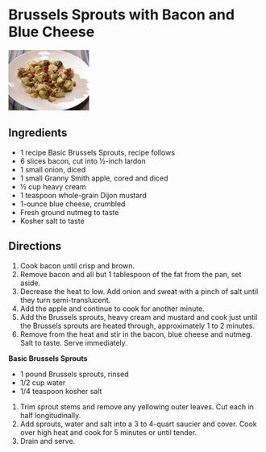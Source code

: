 # Brussels Sprouts with Bacon and Blue Cheese
![brussels_sprouts.png](../images/brussels_sprouts.png)

## Ingredients

- 1 recipe Basic Brussels Sprouts, recipe follows
- 6 slices bacon, cut into ½-inch lardon
- 1 small onion, diced
- 1 small Granny Smith apple, cored and diced
- ½ cup heavy cream
- 1 teaspoon whole-grain Dijon mustard
- 1-ounce blue cheese, crumbled
- Fresh ground nutmeg to taste
- Kosher salt to taste

## Directions

1. Cook bacon until crisp and brown.
2. Remove bacon and all but 1 tablespoon of the fat from the pan, set aside.
4. Decrease the heat to low. Add onion and sweat with a pinch of salt until they turn semi-translucent.
5. Add the apple and continue to cook for another minute.
6. Add the Brussels sprouts, heavy cream and mustard and cook just until the Brussels sprouts are heated through, approximately 1 to 2 minutes.
7. Remove from the heat and stir in the bacon, blue cheese and nutmeg. Salt to taste. Serve immediately.

**Basic Brussels Sprouts**

- 1 pound Brussels sprouts, rinsed
- 1/2 cup water
- 1/4 teaspoon kosher salt

1. Trim sprout stems and remove any yellowing outer leaves. Cut each in half longitudinally.
2. Add sprouts, water and salt into a 3 to 4-quart saucier and cover. Cook over high heat and cook for 5 minutes or until tender.
3. Drain and serve.
